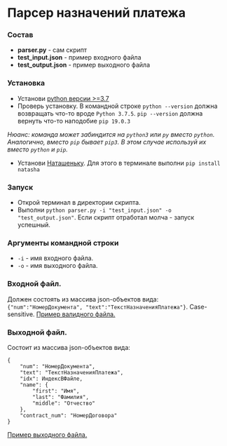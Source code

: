 # Парсер назначений платежа
### Состав
* __parser.py__ - сам скрипт
* __test_input.json__ - пример входного файла
* __test_output.json__ - пример выходного файла
### Установка
* Установи [python версии >=3.7](https://www.python.org/downloads/)
* Проверь установку. В командной строке ```python --version``` должна возвращать что-то вроде ```Python 3.7.5```. 
```pip --version``` должна вернуть что-то наподобие ```pip 19.0.3```

_Нюанс: команда может забиндится на ```python3``` или ```py``` вместо ```python```. Аналогично, вместо ```pip``` бывает ```pip3```. В этом случае используй их вместо ```python``` и ```pip```._


* Установи [Наташеньку](https://github.com/natasha/natasha). Для этого в терминале выполни ```pip install natasha```

### Запуск
* Открой терминал в директории скрипта.
* Выполни ```python parser.py -i "test_input.json" -o "test_output.json"```. Если скрипт отработал молча - запуск успешный. 
### Аргументы командной строки
* ```-i``` - имя входного файла.
* ```-o``` - имя выходного файла.
### Входной файл.
Должен состоять из массива json-объектов вида: ```{"num":"НомерДокумента", "text":"ТекстНазначенияПлатежа"}```. 
Case-sensitive. 
[Пример валидного файла.](https://github.com/Av1chem/invoice_parser/blob/main/test_input.json)
### Выходной файл.
Состоит из массива json-объектов вида:
```
{
    "num": "НомерДокумента",
    "text": "ТекстНазначенияПлатежа",
    "idx": ИндексВФайле,
    "name": {
        "first": "Имя",
        "last": "Фамилия",
        "middle": "Отчество"
    },
    "contract_num": "НомерДоговора"
}
```
[Пример выходного файла.](https://github.com/Av1chem/invoice_parser/blob/main/test_output.json)
